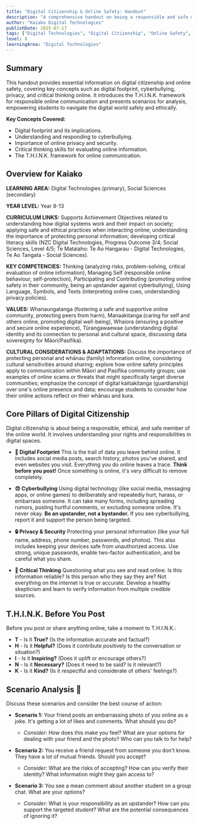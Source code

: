 ```yaml
---
title: "Digital Citizenship & Online Safety: Handout"
description: "A comprehensive handout on being a responsible and safe member of the online world, covering key concepts and practical strategies for digital citizenship."
author: "Kaiako Digital Technologies"
publishDate: 2025-07-17
tags: ["Digital Technologies", "Digital Citizenship", "Online Safety", "Cybersecurity", "Comprehension Handout", "Aotearoa New Zealand Curriculum"]
level: 8
learningArea: "Digital Technologies"
---
```


## Summary

This handout provides essential information on digital citizenship and online safety, covering key concepts such as digital footprint, cyberbullying, privacy, and critical thinking online. It introduces the T.H.I.N.K. framework for responsible online communication and presents scenarios for analysis, empowering students to navigate the digital world safely and ethically.

**Key Concepts Covered:**
*   Digital footprint and its implications.
*   Understanding and responding to cyberbullying.
*   Importance of online privacy and security.
*   Critical thinking skills for evaluating online information.
*   The T.H.I.N.K. framework for online communication.

## Overview for Kaiako

**LEARNING AREA:** Digital Technologies (primary), Social Sciences (secondary)

**YEAR LEVEL:** Year 8-13

**CURRICULUM LINKS:** Supports Achievement Objectives related to understanding how digital systems work and their impact on society; applying safe and ethical practices when interacting online; understanding the importance of protecting personal information; developing critical literacy skills (NZC Digital Technologies, Progress Outcome 3/4; Social Sciences, Level 4/5; Te Mataiaho: Te Ao Hangarau - Digital Technologies, Te Ao Tangata - Social Sciences).

**KEY COMPETENCIES:** Thinking (analyzing risks, problem-solving, critical evaluation of online information), Managing Self (responsible online behaviour, self-protection), Participating and Contributing (promoting online safety in their community, being an upstander against cyberbullying), Using Language, Symbols, and Texts (interpreting online cues, understanding privacy policies).

**VALUES:** Whanaungatanga (fostering a safe and supportive online community, protecting peers from harm), Manaakitanga (caring for self and others online, promoting digital well-being), Whaiora (ensuring a positive and secure online experience), Tūrangawaewae (understanding digital identity and its connection to personal and cultural space, discussing data sovereignty for Māori/Pasifika).

**CULTURAL CONSIDERATIONS & ADAPTATIONS:** Discuss the importance of protecting personal and whānau (family) information online, considering cultural sensitivities around sharing; explore how online safety principles apply to communication within Māori and Pasifika community groups; use examples of online scams or threats that might specifically target diverse communities; emphasize the concept of digital kaitiakitanga (guardianship) over one's online presence and data; encourage students to consider how their online actions reflect on their whānau and kura.

## Core Pillars of Digital Citizenship

Digital citizenship is about being a responsible, ethical, and safe member of the online world. It involves understanding your rights and responsibilities in digital spaces.

*   **👣 Digital Footprint**
    This is the trail of data you leave behind online. It includes social media posts, search history, photos you've shared, and even websites you visit. Everything you do online leaves a trace. **Think before you post!** Once something is online, it's very difficult to remove completely.

*   **😠 Cyberbullying**
    Using digital technology (like social media, messaging apps, or online games) to deliberately and repeatedly hurt, harass, or embarrass someone. It can take many forms, including spreading rumors, posting hurtful comments, or excluding someone online. It's never okay. **Be an upstander, not a bystander.** If you see cyberbullying, report it and support the person being targeted.

*   **🔒 Privacy & Security**
    Protecting your personal information (like your full name, address, phone number, passwords, and photos). This also includes keeping your devices safe from unauthorized access. Use strong, unique passwords, enable two-factor authentication, and be careful what you share.

*   **🤔 Critical Thinking**
    Questioning what you see and read online. Is this information reliable? Is this person who they say they are? Not everything on the internet is true or accurate. Develop a healthy skepticism and learn to verify information from multiple credible sources.

## T.H.I.N.K. Before You Post

Before you post or share anything online, take a moment to T.H.I.N.K.:

*   **T** - Is it **True?** (Is the information accurate and factual?)
*   **H** - Is it **Helpful?** (Does it contribute positively to the conversation or situation?)
*   **I** - Is it **Inspiring?** (Does it uplift or encourage others?)
*   **N** - Is it **Necessary?** (Does it need to be said? Is it relevant?)
*   **K** - Is it **Kind?** (Is it respectful and considerate of others' feelings?)

## Scenario Analysis 🧐

Discuss these scenarios and consider the best course of action:

*   **Scenario 1:** Your friend posts an embarrassing photo of you online as a joke. It's getting a lot of likes and comments. What should you do?
    *   *Consider:* How does this make you feel? What are your options for dealing with your friend and the photo? Who can you talk to for help?

*   **Scenario 2:** You receive a friend request from someone you don't know. They have a lot of mutual friends. Should you accept?
    *   *Consider:* What are the risks of accepting? How can you verify their identity? What information might they gain access to?

*   **Scenario 3:** You see a mean comment about another student on a group chat. What are your options?
    *   *Consider:* What is your responsibility as an upstander? How can you support the targeted student? What are the potential consequences of ignoring it?